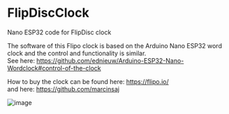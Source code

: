 # FlipDiscClock
Nano ESP32 code for FlipDisc clock

The software of this Flipo clock is based on the Arduino Nano ESP32 word clock and the control and functionality is similar.<br>
See here: https://github.com/ednieuw/Arduino-ESP32-Nano-Wordclock#control-of-the-clock

How to buy the clock can be found here: https://flipo.io/ <br>
and here: https://github.com/marcinsaj


![image](https://github.com/user-attachments/assets/f076506d-4b0f-4e24-8999-a8cfd5927b91)

